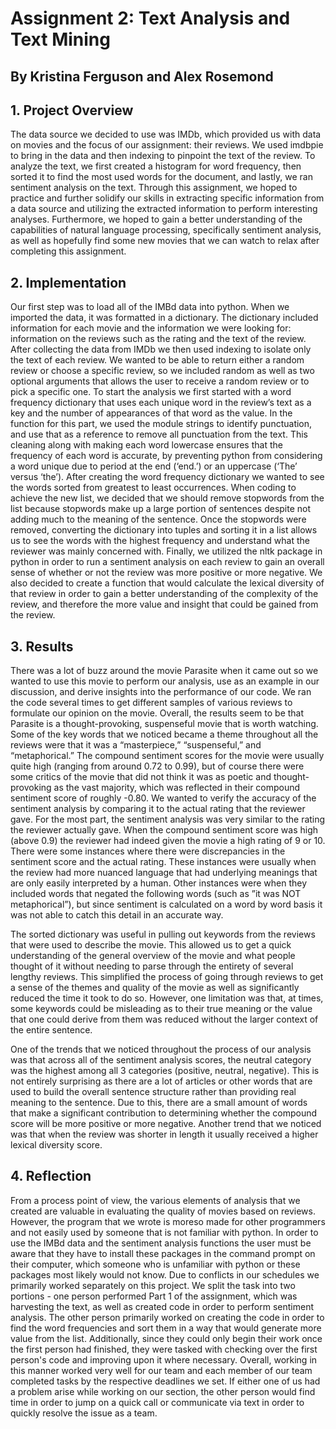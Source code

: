 # Assignment 2: Text Analysis and Text Mining
## By Kristina Ferguson and Alex Rosemond

## 1. Project Overview
The data source we decided to use was IMDb, which provided us with data on movies and the focus of our assignment: their reviews. We used imdbpie to bring in the data and then indexing to pinpoint the text of the review. To analyze the text, we first created a histogram for word frequency, then sorted it to find the most used words for the document, and lastly, we ran sentiment analysis on the text. Through this assignment, we hoped to practice and further solidify our skills in extracting specific information from a data source and utilizing the extracted information to perform interesting analyses. Furthermore, we hoped to gain a better understanding of the capabilities of natural language processing, specifically sentiment analysis, as well as hopefully find some new movies that we can watch to relax after completing this assignment. 

## 2. Implementation 

Our first step was to load all of the IMBd data into python. When we imported the data, it was formatted in a dictionary. The dictionary included information for each movie and the information we were looking for: information on the reviews such as the rating and the text of the review. After collecting the data from IMDb we then used indexing to isolate only the text of each review. We wanted to be able to return either a random review or choose a specific review, so we included random as well as two optional arguments that allows the user to receive a random review or to pick a specific one. To start the analysis we first started with a word frequency dictionary that uses each unique word in the review’s text as a key and the number of appearances of that word as the value. In the function for this part, we used the module strings to identify punctuation, and use that as a reference to remove all punctuation from the text. This cleaning along with making each word lowercase ensures that the frequency of each word is accurate, by preventing python from considering a word unique due to period at the end (‘end.’) or an uppercase (‘The’ versus ‘the’). After creating the word frequency dictionary we wanted to see the words sorted from greatest to least occurrences. When coding to achieve the new list, we decided that we should remove stopwords from the list because stopwords make up a large portion of sentences despite not adding much to the meaning of the sentence. Once the stopwords were removed, converting the dictionary into tuples and sorting it in a list allows us to see the words with the highest frequency and understand what the reviewer was mainly concerned with. Finally, we utilized the nltk package in python in order to run a sentiment analysis on each review to gain an overall sense of whether or not the review was more positive or more negative. We also decided to create a function that would calculate the lexical diversity of that review in order to gain a better understanding of the complexity of the review, and therefore the more value and insight that could be gained from the review. 

## 3. Results 
There was a lot of buzz around the movie Parasite when it came out so we wanted to use this movie to perform our analysis, use as an example in our discussion, and derive insights into the performance of our code. We ran the code several times to get different samples of various reviews to formulate our opinion on the movie. Overall, the results seem to be that Parasite is a thought-provoking, suspenseful movie that is worth watching. Some of the key words that we noticed became a theme throughout all the reviews were that it was a “masterpiece,” “suspenseful,” and “metaphorical.” The compound sentiment scores for the movie were usually quite high (ranging from around 0.72 to 0.99), but of course there were some critics of the movie that did not think it was as poetic and thought-provoking as the vast majority, which was reflected in their compound sentiment score of roughly -0.80. We wanted to verify the accuracy of the sentiment analysis by comparing it to the actual rating that the reviewer gave. For the most part, the sentiment analysis was very similar to the rating the reviewer actually gave. When the compound sentiment score was high (above 0.9) the reviewer had indeed given the movie a high rating of 9 or 10. There were some instances where there were discrepancies in the sentiment score and the actual rating. These instances were usually when the review had more nuanced language that had underlying meanings that are only easily interpreted by a human. Other instances were when they included words that negated the following words (such as ”it was NOT metaphorical”), but since sentiment is calculated on a word by word basis it was not able to catch this detail in an accurate way. 

The sorted dictionary was useful in pulling out keywords from the reviews that were used to describe the movie. This allowed us to get a quick understanding of the general overview of the movie and what people thought of it without needing to parse through the entirety of several lengthy reviews. This simplified the process of going through reviews to get a sense of the themes and quality of the movie as well as significantly reduced the time it took to do so. However, one limitation was that, at times, some keywords could be misleading as to their true meaning or the value that one could derive from them was reduced without the larger context of the entire sentence. 

One of the trends that we noticed throughout the process of our analysis was that across all of the sentiment analysis scores, the neutral category was the highest among all 3 categories (positive, neutral, negative). This is not entirely surprising as there are a lot of articles or other words that are used to build the overall sentence structure rather than providing real meaning to the sentence. Due to this, there are a small amount of words that make a significant contribution to determining whether the compound score will be more positive or more negative. Another trend that we noticed was that when the review was shorter in length it usually received a higher lexical diversity score.

## 4. Reflection 
 
From a process point of view, the various elements of analysis that we created are valuable in evaluating the quality of movies based on reviews. However, the program that we wrote is moreso made for other programmers and not easily used by someone that is not familiar with python. In order to use the IMBd data and the sentiment analysis functions the user must be aware that they have to install these packages in the command prompt on their computer, which someone who is unfamiliar with python or these packages most likely would not know. Due to conflicts in our schedules we primarily worked separately on this project. We split the task into two portions - one person performed Part 1 of the assignment, which was harvesting the text, as well as created code in order to perform sentiment analysis. The other person primarily worked on creating the code in order to find the word frequencies and sort them in a way that would generate more value from the list. Additionally, since they could only begin their work once the first person had finished, they were tasked with checking over the first person's code and improving upon it where necessary. Overall, working in this manner worked very well for our team and each member of our team completed tasks by the respective deadlines we set. If either one of us had a problem arise while working on our section, the other person would find time in order to jump on a quick call or communicate via text in order to quickly resolve the issue as a team. 
